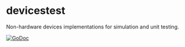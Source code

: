 # devicestest

Non-hardware devices implementations for simulation and unit testing.

[![GoDoc](https://godoc.org/github.com/maruel/dlibox/go/pio/devices/devicestest?status.svg)](https://godoc.org/github.com/maruel/dlibox/go/pio/devices/devicestest)
